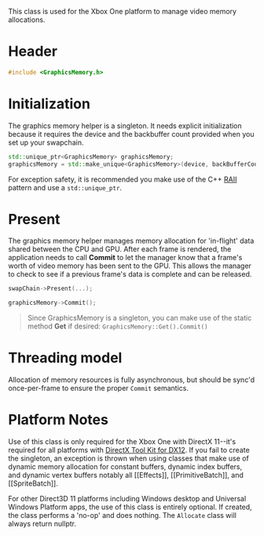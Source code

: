 This class is used for the Xbox One platform to manage video memory allocations.

# Header
```cpp
#include <GraphicsMemory.h>
```

# Initialization
The graphics memory helper is a singleton. It needs explicit initialization because it requires the device and the backbuffer count provided when you set up your swapchain.

```cpp
std::unique_ptr<GraphicsMemory> graphicsMemory;
graphicsMemory = std::make_unique<GraphicsMemory>(device, backBufferCount);
```

For exception safety, it is recommended you make use of the C++ [RAII](http://en.wikipedia.org/wiki/Resource_Acquisition_Is_Initialization) pattern and use a ``std::unique_ptr``.

# Present
The graphics memory helper manages memory allocation for 'in-flight' data shared between the CPU and GPU. After each frame is rendered, the application needs to call **Commit** to let the manager know that a frame's worth of video memory has been sent to the GPU. This allows the manager to check to see if a previous frame's data is complete and can be released.

```cpp
swapChain->Present(...);

graphicsMemory->Commit();
```

> Since GraphicsMemory is a singleton, you can make use of the static method **Get** if desired: ``GraphicsMemory::Get().Commit()``

# Threading model

Allocation of memory resources is fully asynchronous, but should be sync'd once-per-frame to ensure the proper ``Commit`` semantics.

# Platform Notes
Use of this class is only required for the Xbox One with DirectX 11--it's required for all platforms with [DirectX Tool Kit for DX12](https://github.com/Microsoft/DirectXTK12). If you fail to create the singleton, an exception is thrown when using classes that make use of dynamic memory allocation for constant buffers, dynamic index buffers, and dynamic vertex buffers notably all [[Effects]], [[PrimitiveBatch]], and [[SpriteBatch]].

For other Direct3D 11 platforms including Windows desktop and Universal Windows Platform apps, the use of this class is entirely optional. If created, the class performs a 'no-op' and does nothing. The ``Allocate`` class will always return nullptr.
